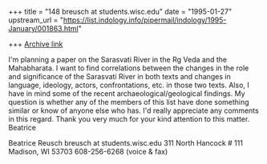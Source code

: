 +++
title = "148 breusch at students.wisc.edu"
date = "1995-01-27"
upstream_url = "https://list.indology.info/pipermail/indology/1995-January/001863.html"

+++
[Archive link](https://list.indology.info/pipermail/indology/1995-January/001863.html)

I'm planning a paper on the Sarasvati River in the Rg Veda and the
Mahabharata. I want to find correlations between the changes in the role
and significance of the Sarasvati River in both texts and changes in
language, ideology, actors, confrontations, etc. in those two texts. Also,
I have in mind some of the recent archaeological/geological findings.
My question is whether any of the members of this list have done something
similar or know of anyone else who has. I'd really appreciate any comments
in this regard.
Thank you very much for your kind attention to this matter.
Beatrice


Beatrice Reusch
breusch at students.wisc.edu
311 North Hancock # 111
Madison, WI 53703
608-256-6268 (voice & fax)






